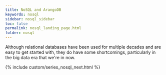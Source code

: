 ```yaml
---
title: NoSQL and ArangoDB
keywords: nosql
sidebar: nosql_sidebar
toc: false
permalink: nosql_landing_page.html
folder: nosql
---
```


Although relational databases have been used for multiple decades and are easy to get started with, they do have some shortcomings, particularly in the big data era that we're in now.

{% include custom/series_nosql_next.html %}
